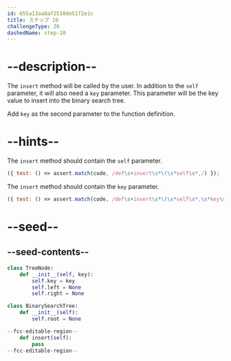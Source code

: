 ```yaml
---
id: 655a13aa8af2510de51f2e1c
title: ステップ 10
challengeType: 20
dashedName: step-10
---
```


# --description--

The `insert` method will be called by the user. In addition to the `self` parameter, it will also need a `key` parameter. This parameter will be the key value to insert into the binary search tree.

Add `key` as the second parameter to the function definition.

# --hints--

The `insert` method should contain the `self` parameter.

```js
({ test: () => assert.match(code, /def\s+insert\s*\(\s*self\s*,/) });
```

The `insert` method should contain the `key` parameter.

```js
({ test: () => assert.match(code, /def\s+insert\s*\(\s*self\s*,\s*key\s*\)/) });
```

# --seed--

## --seed-contents--

```py
class TreeNode:
    def __init__(self, key):
        self.key = key
        self.left = None
        self.right = None

class BinarySearchTree:
    def __init__(self):
        self.root = None

--fcc-editable-region--
    def insert(self):
        pass
--fcc-editable-region--
```
